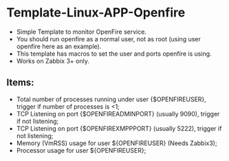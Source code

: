 # Template-Linux-APP-Openfire

* Simple Template to monitor OpenFire service.
* You should run openfire as a normal user, not as root (using user openfire here as an example).
* This template has macros to set the user and ports openfire is using.
* Works on Zabbix 3+ only.


## Items:
* Total number of processes running under user {$OPENFIREUSER}, trigger if number of processes is <1;
* TCP Listening on port {$OPENFIREADMINPORT} (usually 9090), trigger if not listening;
* TCP Listening on port {$OPENFIREXMPPPORT} (usually 5222), trigger if not listening;
* Memory (VmRSS) usage for user ${OPENFIREUSER} (Needs Zabbix3);
* Processor usage for user ${OPENFIREUSER};
